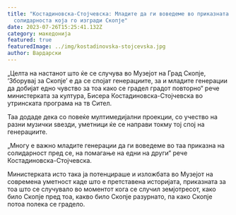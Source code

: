 ```yaml
---
title: "Костадиновска-Стојчевска: Младите да ги воведеме во приказната за
  солидарноста која го изгради Скопје"
date: 2023-07-26T15:25:41.132Z
category: македонија
featured: true
featuredImage: ../img/kostadinovska-stojcevska.jpg
author: Вардарски
---
```

<!--StartFragment-->

„Целта на настанот што ќе се случува во Музејот на Град Скопје, ‘Зборувај за Скопје’ е да се спојат генерациите, за и младите генерации да добијат едно чувство за тоа како се градел градот повторно“ рече министерката за култура, Бисера Костадиновска-Стојчевска во утринската програма на тв Сител.

Таа додаде дека со повеќе мултимедијални проекции, со учество на разни музички ѕвезди, уметници ќе се направи токму тој спој на генерациите.

„Многу е важно младите генерации да ги воведеме во таа приказна на солидарност пред се, на помагање на едни на други“ рече Костадиновска-Стојчевска.

Министерката исто така ја потенцираше и изложбата во Музејот на современа уметност каде што е претставена историјата, приказната за тоа што се случувало во моментот кога се случил земјотресот, како било Скопје пред тоа, какво било Скопје разурнато, па како Скопје потоа полека се градело.

<!--EndFragment-->